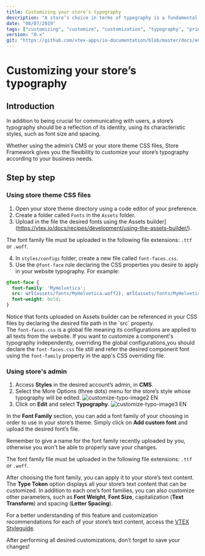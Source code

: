 ```yaml
---
title: Customizing your store’s typography
description: "A store’s choice in terms of typography is a fundamental step to building its identity. Within this environment, learn how to customize typography styles using the admin’s interface and your theme’s code."
date: "08/07/2019"
tags: ["customizing", "customize", "customization", "typography", "print", "cms", "styles", "css"]
version: "0.x"
git: "https://github.com/vtex-apps/io-documentation/blob/master/docs/en/Recipes/style/customizing-your-stores-typography.md"
---
```


# Customizing your store’s typography

## Introduction

In addition to being crucial for communicating with users, a store’s typography should be a reflection of its identity, using its characteristic styles, such as font size and spacing.

Whether using the admin’s CMS or your store theme CSS files, Store Framework gives you the flexibility to customize your store’s typography according to your business needs. 

## Step by step

### Using store theme CSS files 

1. Open your store theme directory using a code editor of your preference. 
2. Create a folder called `Fonts` in the `Assets` folder.
3. Upload in the file the desired fonts using the Assets builder](https://vtex.io/docs/recipes/development/using-the-assets-builder/). 

<div class="alert alert-warning">
The font family file must be uploaded in the following file extensions: <code>.ttf</code> or <code>.woff</code>. 
</div>

4. In `styles/configs` folder, create a new file called `font-faces.css`.
5. Use the `@font-face` rule declaring the CSS properties you desire to apply in your website typography. For example:

```css
@font-face {
  font-family: 'MyHelvetica';
  src: url(assets/fonts/MyHelvetica.woff2), url(assets/fonts/MyHelvetica.ttf);
  font-weight: bold;
}
```

<div class="alert alert-info">
Notice that fonts uploaded on Assets builder can be referenced in your CSS files by declaring the desired file path in the `src` property. 
</div>

<div class="alert alert-warning">
The <code>font-faces.css</code> is a global file meaning its configurations are applied to all texts from the website. If you want to customize a component's typography independently, overriding the global configurations,you should declare the <code>font-faces.css</code> file still and refer the desired component font using the <code>font-family</code> property in the app's CSS overriding file. 
</div>

### Using store's admin

1. Access **Styles** in the desired account’s admin, in **CMS**.
2. Select the More Options (three dots) menu for the store’s style whose typography will be edited.
![customize-typo-image2 EN](https://user-images.githubusercontent.com/52087100/63810485-3602a400-c8fb-11e9-8077-41ab76c66ad2.png)
3. Click on **Edit** and select **Typography**.
![customize-typo-image3 EN](https://user-images.githubusercontent.com/52087100/63810513-431f9300-c8fb-11e9-9f37-9789fbd52776.png)

In the **Font Family** section, you can add a font family of your choosing in order to use in your store’s theme. Simply click on **Add custom font** and upload the desired font’s file. 

Remember to give a name for the font family recently uploaded by you, otherwise you won't be able to properly save your changes. 

<div class="alert alert-warning">
The font family file must be uploaded in the following file extensions: <code>.ttf</code> or <code>.woff</code>. 
</div>

After choosing the font family, you can apply it to your store’s text content. The **Type Token** option displays all your store’s text content that can be customized. In addition to each one’s font families, you can also customize other parameters, such as **Font Weight**, **Font Size**, capitalization (**Text Transform**) and spacing (**Letter Spacing**).

For a better understanding of this feature and customization recommendations for each of your store’s text content, access the [VTEX Styleguide](https://styleguide.vtex.com/#/Styles?id=section-typography).

<div class="alert alert-warning">
After performing all desired customizations, don’t forget to save your changes! 
</div>
